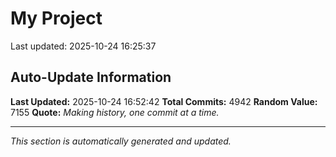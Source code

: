 # My Project


Last updated: 2025-10-24 16:25:37





















































































































































































































































































































































































































































































































































































































































































































































































































































































































































































































































































































































































































































































































































































































































































































































































































































































































































































































































































































































































































































































































































































































































































































































































































































































































































































































































































































































































































































































































































































































































































































































































































































































































































































































































































































































































































































































































































































































































































































































































































































































































































































































































































































































































































































































































































































































































































































































































































































































































































































































































































































































































































































































































































































































































































































































## Auto-Update Information

**Last Updated:** 2025-10-24 16:52:42
**Total Commits:** 4942
**Random Value:** 7155
**Quote:** _Making history, one commit at a time._

---
_This section is automatically generated and updated._